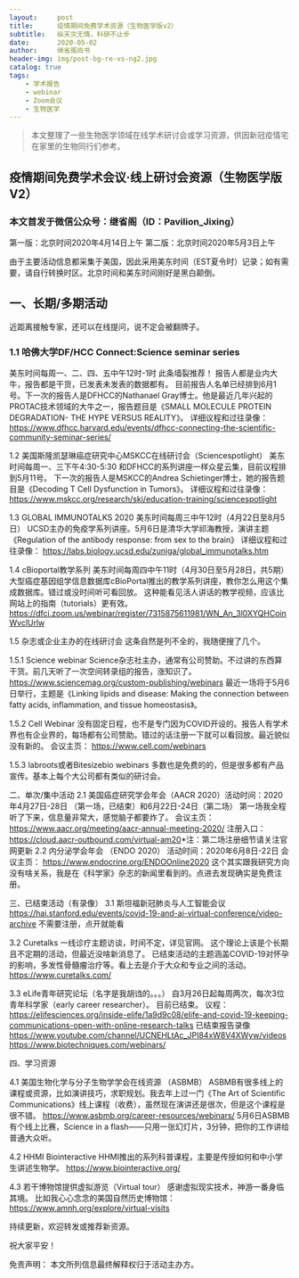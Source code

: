 ```yaml
---
layout:     post
title:      疫情期间免费学术资源（生物医学版v2）
subtitle:   纵天灾无情，科研不止步
date:       2020-05-02
author:     继省阁尚书
header-img: img/post-bg-re-vs-ng2.jpg
catalog: true
tags:
    - 学术报告
    - webinar
    - Zoom会议
    - 生物医学
---
```


>本文整理了一些生物医学领域在线学术研讨会或学习资源，供因新冠疫情宅在家里的生物同行们参考。

## 疫情期间免费学术会议·线上研讨会资源（生物医学版V2）
### 本文首发于微信公众号：继省阁（ID：Pavilion_Jixing）
第一版：北京时间2020年4月14日上午
第二版：北京时间2020年5月3日上午

由于主要活动信息都采集于美国，因此采用美东时间（EST夏令时）记录；如有需要，请自行转换时区。北京时间和美东时间刚好是黑白颠倒。

## 一、长期/多期活动
近距离接触专家，还可以在线提问，说不定会被翻牌子。

### 1.1 哈佛大学DF/HCC Connect:Science seminar series
美东时间每周一、二、四、五中午12时-1时
​此条墙裂推荐！
报告人都是业内大牛，报告都是干货，已发表未发表的数据都有。
目前报告人名单已经排到6月1号。下一次的报告人是DFHCC的Nathanael Gray博士。他是最近几年兴起的PROTAC技术领域的大牛之一，报告题目是《SMALL MOLECULE PROTEIN DEGRADATION- THE HYPE VERSUS REALITY》。
详细议程和过往录像：
https://www.dfhcc.harvard.edu/events/dfhcc-connecting-the-scientific-community-seminar-series/

1.2 美国斯隆凯瑟琳癌症研究中心MSKCC在线研讨会（Sciencespotlight）
美东时间每周一、三下午4:30-5:30
和DFHCC的系列讲座一样众星云集，目前议程排到5月11号。
下一次的报告人是MSKCC的Andrea Schietinger博士，她的报告题目是《Decoding T Cell Dysfunction in Tumors》。
详细议程和过往录像：
https://www.mskcc.org/research/ski/education-training/sciencespotlight

1.3 GLOBAL IMMUNOTALKS 2020
美东时间每周三中午12时（4月22日至8月5日）
UCSD主办的免疫学系列讲座。5月6日是清华大学祁海教授，演讲主题
《Regulation of the antibody response: from sex to the brain》
详细议程和过往录像：
https://labs.biology.ucsd.edu/zuniga/global_immunotalks.htm

1.4 cBioportal教学系列
美东时间每周四中午11时（4月30日至5月28日，共5期）
大型癌症基因组学信息数据库cBioPortal推出的教学系列讲座，教你怎么用这个集成数据库。错过或没时间听可看回放。
这种能看见活人讲话的教学视频，应该比网站上的指南（tutorials）更有效。
https://dfci.zoom.us/webinar/register/7315875611981/WN_An_3l0XYQHCoinWvclUrlw

1.5 杂志或企业主办的在线研讨会
这条自然是列不全的，我随便搜了几个​。

1.5.1 Science webinar
Science杂志社主办，通常有公司赞助。不过讲的东西算干货。前几天听了一次空间转录组的报告，涨知识了。
https://www.sciencemag.org/custom-publishing/webinars
最近一场将于5月6日举行，主题是《Linking lipids and disease: Making the connection between fatty acids, inflammation, and tissue homeostasis》。

1.5.2 Cell Webinar
没有固定日程，也不是专门因为COVID开设的​。​报告人有学术界也有企业界的，每场都有公司赞助。错过的话注册一下就可以看​回放。最近貌似没有新的。
会议主页​：
https://www.cell.com/webinars

1.5.3 labroots或者Bitesizebio webinars
多数也是免费的的，但是很多都有产品宣传。基本上每个大公司都有类似的​研讨会。

二、单次/集中活动
2.1 美国癌症研究学会年会（AACR 2020）
​活动时间：2020年4月27日-28日 （第一场，已结束）和6月22日-24日（第二场）
第一场我全程听了下来，信息量非常大，感觉脑子都要炸了。
会议主页：
https://www.aacr.org/meeting/aacr-annual-meeting-2020/
注册入口：
https://cloud.aacr-outbound.com/virtual-am20
​*注：第二场注册细节请关注官网更新
2.2 内分泌学会年会 （ENDO 2020）
活动时间：2020年6月8日-22日
会议主页：
https://www.endocrine.org/ENDOOnline2020
这个其实跟我研究方向没有啥关系，我是在《科学家》杂志的新闻里看到的。点进去发现确实是免费注册。

三、已结束活动（有录像）
3.1 斯坦福新冠肺炎与人工智能会议
https://hai.stanford.edu/events/covid-19-and-ai-virtual-conference/video-archive
不需要注册，点开就能看

3.2 Curetalks
一线诊疗主题访谈，时间不定，详见官网。
这个理论上该是个长期且不定期的活动，但最近没啥新消息了。
已结束活动的主题涵盖COVID-19对怀孕的影响，多发性骨髓瘤治疗等。看上去是介于大众和专业之间的活动。
 https://www.curetalks.com/

3.3 eLife青年研究论坛（名字是我胡诌的。。。）
自3月26日起每周两次，每次3位青年科学家（early career researcher）。
目前已结束。
议程​：
https://elifesciences.org/inside-elife/1a9d9c08/elife-and-covid-19-keeping-communications-open-with-online-research-talks
已结束报告录像
https://www.youtube.com/channel/UCNEHLtAc_JPI84xW8V4XWyw/videos
https://www.biotechniques.com/webinars/


四、学习资源

4.1 美国生物化学与分子生物学学会在线资源 （ASBMB）
ASBMB有很多线上的课程或资源，比如演讲技巧，求职规划。我去年上过一门《The Art of Scientific Communications》线上课程（收费），虽然现在演讲还是很次，但是这个课程是很不错。
https://www.asbmb.org/career-resources/webinars/
5月6日ASBMB有个线上比赛，Science in a flash——只用一张幻灯片，3分钟，把你的工作讲给普通大众听。

4.2 HHMI Biointeractive
HHMI推出的系列科普课程，主要是传授如何和中小学生讲述生物学。
https://www.biointeractive.org/

4.3 若干博物馆提供虚拟游览（Virtual tour）
感谢虚拟现实技术，神游一番身临其境。
比如我心心念念的美国自然历史博物馆：
https://www.amnh.org/explore/virtual-visits


持续更新，欢迎转发或推荐新资源。

祝大家平安​！

​免责声明：
本文所列信息最终解释权归于活动主办方。​

